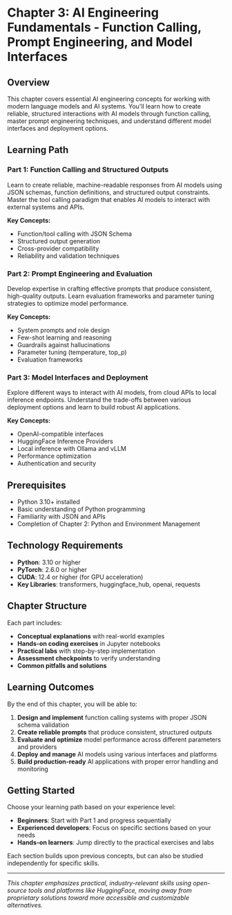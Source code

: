 # Chapter 3: AI Engineering Fundamentals - Function Calling, Prompt Engineering, and Model Interfaces

## Overview

This chapter covers essential AI engineering concepts for working with modern language models and AI systems. You'll learn how to create reliable, structured interactions with AI models through function calling, master prompt engineering techniques, and understand different model interfaces and deployment options.

## Learning Path

### Part 1: Function Calling and Structured Outputs
Learn to create reliable, machine-readable responses from AI models using JSON schemas, function definitions, and structured output constraints. Master the tool calling paradigm that enables AI models to interact with external systems and APIs.

**Key Concepts:**
- Function/tool calling with JSON Schema
- Structured output generation
- Cross-provider compatibility
- Reliability and validation techniques

### Part 2: Prompt Engineering and Evaluation
Develop expertise in crafting effective prompts that produce consistent, high-quality outputs. Learn evaluation frameworks and parameter tuning strategies to optimize model performance.

**Key Concepts:**
- System prompts and role design
- Few-shot learning and reasoning
- Guardrails against hallucinations
- Parameter tuning (temperature, top_p)
- Evaluation frameworks

### Part 3: Model Interfaces and Deployment
Explore different ways to interact with AI models, from cloud APIs to local inference endpoints. Understand the trade-offs between various deployment options and learn to build robust AI applications.

**Key Concepts:**
- OpenAI-compatible interfaces
- HuggingFace Inference Providers
- Local inference with Ollama and vLLM
- Performance optimization
- Authentication and security

## Prerequisites

- Python 3.10+ installed
- Basic understanding of Python programming
- Familiarity with JSON and APIs
- Completion of Chapter 2: Python and Environment Management

## Technology Requirements

- **Python**: 3.10 or higher
- **PyTorch**: 2.6.0 or higher
- **CUDA**: 12.4 or higher (for GPU acceleration)
- **Key Libraries**: transformers, huggingface_hub, openai, requests

## Chapter Structure

Each part includes:
- **Conceptual explanations** with real-world examples
- **Hands-on coding exercises** in Jupyter notebooks
- **Practical labs** with step-by-step implementation
- **Assessment checkpoints** to verify understanding
- **Common pitfalls and solutions**

## Learning Outcomes

By the end of this chapter, you will be able to:

1. **Design and implement** function calling systems with proper JSON schema validation
2. **Create reliable prompts** that produce consistent, structured outputs
3. **Evaluate and optimize** model performance across different parameters and providers
4. **Deploy and manage** AI models using various interfaces and platforms
5. **Build production-ready** AI applications with proper error handling and monitoring

## Getting Started

Choose your learning path based on your experience level:

- **Beginners**: Start with Part 1 and progress sequentially
- **Experienced developers**: Focus on specific sections based on your needs
- **Hands-on learners**: Jump directly to the practical exercises and labs

Each section builds upon previous concepts, but can also be studied independently for specific skills.

---

*This chapter emphasizes practical, industry-relevant skills using open-source tools and platforms like HuggingFace, moving away from proprietary solutions toward more accessible and customizable alternatives.*
